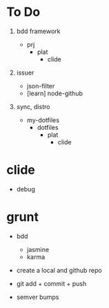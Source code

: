# To Do

1.  bdd framework
    *   prj
        *   plat
            *   clide

2.  issuer
    *   json-filter
    *   [learn] node-github

3.  sync, distro
    *   my-dotfiles
        *   dotfiles
            *   plat
                *   clide

# clide

*   debug

# grunt

*   bdd
    *   jasmine
    *   karma

*   create a local and github repo
*   git add + commit + push
*   semver bumps
